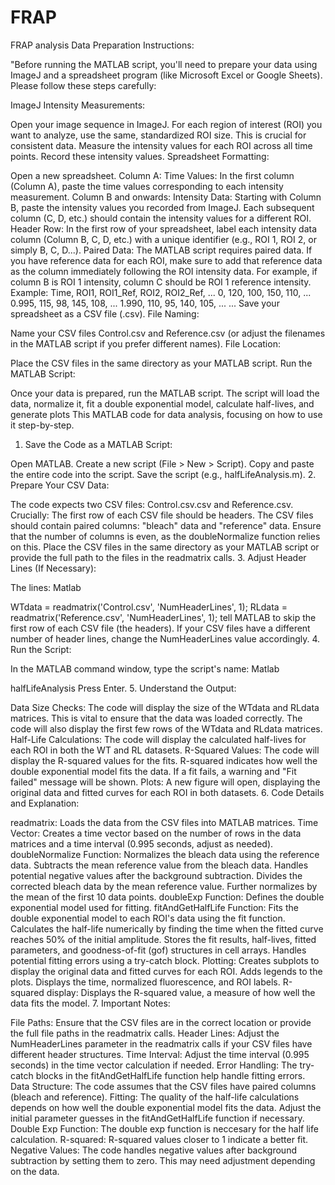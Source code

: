 # FRAP
FRAP analysis 
Data Preparation Instructions:

"Before running the MATLAB script, you'll need to prepare your data using ImageJ and a spreadsheet program (like Microsoft Excel or Google Sheets). Please follow these steps carefully:

ImageJ Intensity Measurements:

Open your image sequence in ImageJ.
For each region of interest (ROI) you want to analyze, use the same, standardized ROI size. This is crucial for consistent data.
Measure the intensity values for each ROI across all time points.
Record these intensity values.
Spreadsheet Formatting:

Open a new spreadsheet.
Column A: Time Values: In the first column (Column A), paste the time values corresponding to each intensity measurement.
Column B and onwards: Intensity Data: Starting with Column B, paste the intensity values you recorded from ImageJ.
Each subsequent column (C, D, etc.) should contain the intensity values for a different ROI.
Header Row: In the first row of your spreadsheet, label each intensity data column (Column B, C, D, etc.) with a unique identifier (e.g., ROI 1, ROI 2, or simply B, C, D...).
Paired Data: The MATLAB script requires paired data. If you have reference data for each ROI, make sure to add that reference data as the column immediately following the ROI intensity data. For example, if column B is ROI 1 intensity, column C should be ROI 1 reference intensity.
Example:
Time, ROI1, ROI1_Ref, ROI2, ROI2_Ref, ...
0, 120, 100, 150, 110, ...
0.995, 115, 98, 145, 108, ...
1.990, 110, 95, 140, 105, ...
...
Save your spreadsheet as a CSV file (.csv).
File Naming:

Name your CSV files Control.csv and Reference.csv (or adjust the filenames in the MATLAB script if you prefer different names).
File Location:

Place the CSV files in the same directory as your MATLAB script.
Run the MATLAB Script:

Once your data is prepared, run the MATLAB script. The script will load the data, normalize it, fit a double exponential model, calculate half-lives, and generate plots
This MATLAB code for data analysis, focusing on how to use it step-by-step.

1. Save the Code as a MATLAB Script:

Open MATLAB.
Create a new script (File > New > Script).
Copy and paste the entire code into the script.
Save the script (e.g., halfLifeAnalysis.m).
2. Prepare Your CSV Data:

The code expects two CSV files: Control.csv.csv and Reference.csv.
Crucially: The first row of each CSV file should be headers.
The CSV files should contain paired columns: "bleach" data and "reference" data.
Ensure that the number of columns is even, as the doubleNormalize function relies on this.
Place the CSV files in the same directory as your MATLAB script or provide the full path to the files in the readmatrix calls.
3. Adjust Header Lines (If Necessary):

The lines:
Matlab

WTdata = readmatrix('Control.csv', 'NumHeaderLines', 1);
RLdata = readmatrix('Reference.csv', 'NumHeaderLines', 1);
tell MATLAB to skip the first row of each CSV file (the headers).
If your CSV files have a different number of header lines, change the NumHeaderLines value accordingly.
4. Run the Script:

In the MATLAB command window, type the script's name:
Matlab

halfLifeAnalysis
Press Enter.
5. Understand the Output:

Data Size Checks:
The code will display the size of the WTdata and RLdata matrices. This is vital to ensure that the data was loaded correctly.
The code will also display the first few rows of the WTdata and RLdata matrices.
Half-Life Calculations:
The code will display the calculated half-lives for each ROI in both the WT and RL datasets.
R-Squared Values:
The code will display the R-squared values for the fits. R-squared indicates how well the double exponential model fits the data.
If a fit fails, a warning and "Fit failed" message will be shown.
Plots:
A new figure will open, displaying the original data and fitted curves for each ROI in both datasets.
6. Code Details and Explanation:

readmatrix:
Loads the data from the CSV files into MATLAB matrices.
Time Vector:
Creates a time vector based on the number of rows in the data matrices and a time interval (0.995 seconds, adjust as needed).
doubleNormalize Function:
Normalizes the bleach data using the reference data.
Subtracts the mean reference value from the bleach data.
Handles potential negative values after the background subtraction.
Divides the corrected bleach data by the mean reference value.
Further normalizes by the mean of the first 10 data points.
doubleExp Function:
Defines the double exponential model used for fitting.
fitAndGetHalfLife Function:
Fits the double exponential model to each ROI's data using the fit function.
Calculates the half-life numerically by finding the time when the fitted curve reaches 50% of the initial amplitude.
Stores the fit results, half-lives, fitted parameters, and goodness-of-fit (gof) structures in cell arrays.
Handles potential fitting errors using a try-catch block.
Plotting:
Creates subplots to display the original data and fitted curves for each ROI.
Adds legends to the plots.
Displays the time, normalized fluorescence, and ROI labels.
R-squared display:
Displays the R-squared value, a measure of how well the data fits the model.
7. Important Notes:

File Paths: Ensure that the CSV files are in the correct location or provide the full file paths in the readmatrix calls.
Header Lines: Adjust the NumHeaderLines parameter in the readmatrix calls if your CSV files have different header structures.
Time Interval: Adjust the time interval (0.995 seconds) in the time vector calculation if needed.
Error Handling: The try-catch blocks in the fitAndGetHalfLife function help handle fitting errors.
Data Structure: The code assumes that the CSV files have paired columns (bleach and reference).
Fitting: The quality of the half-life calculations depends on how well the double exponential model fits the data. Adjust the initial parameter guesses in the fitAndGetHalfLife function if necessary.
Double Exp Function: The double exp function is neccesary for the half life calculation.
R-squared: R-squared values closer to 1 indicate a better fit.
Negative Values: The code handles negative values after background subtraction by setting them to zero. This may need adjustment depending on the data.
